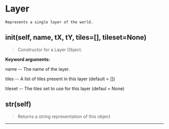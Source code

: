 # Layer 
 ```
 Represents a single layer of the world. 
```
## __init__(self, name, tX, tY, tiles=[], tileset=None) 

  

 > Constructor for a Layer Object.

 

 **Keyword arguments:**

 name -- The name of the layer.

 

 tiles -- A list of tiles present in this layer (default = [])

 tileset -- The tiles set to use for this layer (defaul = None) 

## __str__(self) 

  

 > Returns a string representation of this object 

--- 
